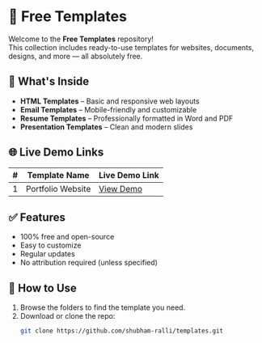 # 🎨 Free Templates

Welcome to the **Free Templates** repository!  
This collection includes ready-to-use templates for websites, documents, designs, and more — all absolutely free.

## 📁 What's Inside

- **HTML Templates** – Basic and responsive web layouts  
- **Email Templates** – Mobile-friendly and customizable  
- **Resume Templates** – Professionally formatted in Word and PDF  
- **Presentation Templates** – Clean and modern slides

## 🌐 Live Demo Links

| #  | Template Name      | Live Demo Link                                                                  |
|----|--------------------|----------------------------------------------------------------------------------|
| 1  | Portfolio Website  | [View Demo](https://shubham-ralli.github.io/templates/portfolio/)               |


## ✅ Features

- 100% free and open-source  
- Easy to customize  
- Regular updates  
- No attribution required (unless specified)

## 🚀 How to Use

1. Browse the folders to find the template you need.
2. Download or clone the repo:
   ```bash
   git clone https://github.com/shubham-ralli/templates.git
